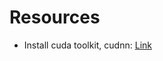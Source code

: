 # Resources
* Install cuda toolkit, cudnn: [Link](https://neptune.ai/blog/installing-tensorflow-2-gpu-guide)
